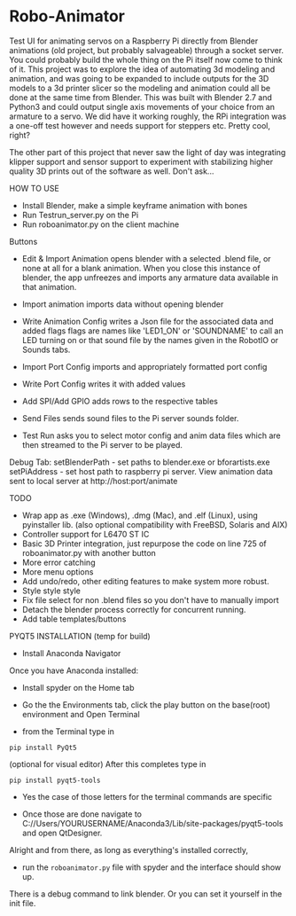 # Robo-Animator
Test UI for animating servos on a Raspberry Pi directly from Blender animations (old project, but probably salvageable) through a socket server. 
You could probably build the whole thing on the Pi itself now come to think of it. This project was to explore the idea of automating 3d modeling and animation, and was going to be expanded to include outputs for the 3D models to a 3d printer slicer so the modeling and animation could all be done at the same time from Blender. This was built with Blender 2.7 and Python3 and could output single axis movements of your choice from an armature to a servo. We did have it working roughly, the RPi integration was a one-off test however and needs support for steppers etc. Pretty cool, right?

The other part of this project that never saw the light of day was integrating klipper support and sensor support to experiment with stabilizing higher quality 3D prints out of the software as well. Don't ask...


HOW TO USE
- Install Blender, make a simple keyframe animation with bones
- Run Testrun_server.py on the Pi
- Run roboanimator.py on the client machine

Buttons
- Edit & Import Animation opens blender with a selected .blend file, or none at all for a
blank animation. When you close this instance of blender, the app unfreezes and imports any
armature data available in that animation.
- Import animation imports data without opening blender

- Write Animation Config writes a Json file for the associated data and added flags
 flags are names like 'LED1_ON' or 'SOUNDNAME' to call an LED turning on or that sound
file by the names given in the RobotIO or Sounds tabs.

- Import Port Config imports and appropriately formatted port config
- Write Port Config writes it with added values

- Add SPI/Add GPIO adds rows to the respective tables

- Send Files sends sound files to the Pi server sounds folder.
- Test Run asks you to select motor config and anim data files which are then
streamed to the Pi server to be played.

Debug Tab:
setBlenderPath - set paths to blender.exe or bforartists.exe
setPiAddress - set host path to raspberry pi server. 
View animation data sent to local server at http://host:port/animate

TODO

- Wrap app as .exe (Windows), .dmg (Mac), and .elf (Linux), using pyinstaller lib.
    (also optional compatibility with FreeBSD, Solaris and AIX)
- Controller support for L6470 ST IC
- Basic 3D Printer integration, just repurpose the code on line 725 of roboanimator.py with
another button
- More error catching
- More menu options
- Add undo/redo, other editing features to make system more robust.
- Style style style
- Fix file select for non .blend files so you don't have to manually import
- Detach the blender process correctly for concurrent running. 
- Add table templates/buttons


PYQT5 INSTALLATION (temp for build)
 
- Install Anaconda Navigator

Once you have Anaconda installed:

- Install spyder on the Home tab
- Go the the Environments tab, click the play button on the base(root) environment and Open Terminal

- from the Terminal type in

`pip install PyQt5`

(optional for visual editor) 
After this completes type in

`pip install pyqt5-tools`

- Yes the case of those letters for the terminal commands are specific

- Once those are done navigate to C://Users/YOURUSERNAME/Anaconda3/Lib/site-packages/pyqt5-tools and open QtDesigner.

Alright and from there, as long as everything's installed correctly, 

- run the `roboanimator.py` file with spyder and the interface should show up. 

There is a debug command to link blender. Or you can set it yourself in the init file.
